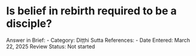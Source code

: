 # Is belief in rebirth required to be a disciple?

Answer in Brief: -
 Category: Diṭṭhi
Sutta References: -
Date Entered: March 22, 2025
Review Status: Not started